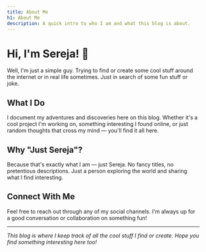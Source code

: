 ```yaml
---
title: About Me
h1: About Me
description: A quick intro to who I am and what this blog is about.
---
```

# Hi, I'm Sereja! 👋

Well, I'm just a simple guy. Trying to find or create some cool stuff around the internet or in real life sometimes. Just in search of some fun stuff or joke.

## What I Do

I document my adventures and discoveries here on this blog. Whether it's a cool project I'm working on, something interesting I found online, or just random thoughts that cross my mind — you'll find it all here.

## Why "Just Sereja"?

Because that's exactly what I am — just Sereja. No fancy titles, no pretentious descriptions. Just a person exploring the world and sharing what I find interesting.

## Connect With Me

Feel free to reach out through any of my social channels. I'm always up for a good conversation or collaboration on something fun!

---

*This blog is where I keep track of all the cool stuff I find or create. Hope you find something interesting here too!*

